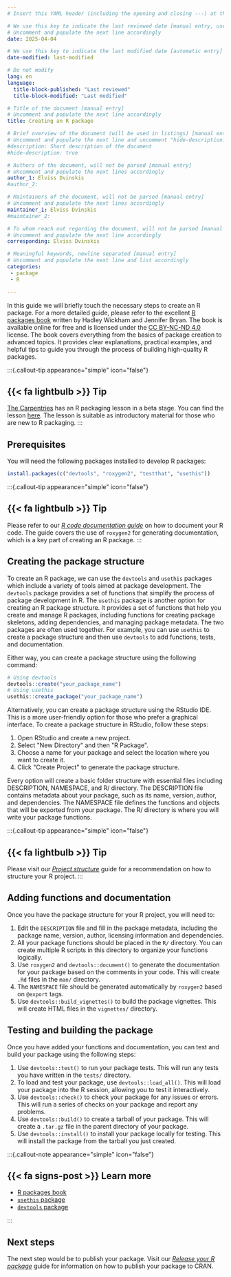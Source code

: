 ```yaml
---
# Insert this YAML header (including the opening and closing ---) at the beginning of the document and fill it out accordingly

# We use this key to indicate the last reviewed date [manual entry, use YYYY-MM-DD]
# Uncomment and populate the next line accordingly
date: 2025-04-04

# We use this key to indicate the last modified date [automatic entry]
date-modified: last-modified

# Do not modify
lang: en
language: 
  title-block-published: "Last reviewed"
  title-block-modified: "Last modified"

# Title of the document [manual entry]
# Uncomment and populate the next line accordingly
title: Creating an R package

# Brief overview of the document (will be used in listings) [manual entry]
# Uncomment and populate the next line and uncomment "hide-description: true".
#description: Short description of the document
#hide-description: true

# Authors of the document, will not be parsed [manual entry]
# Uncomment and populate the next lines accordingly
author_1: Elviss Dvinskis
#author_2:

# Maintainers of the document, will not be parsed [manual entry]
# Uncomment and populate the next lines accordingly
maintainer_1: Elviss Dvinskis
#maintainer_2:

# To whom reach out regarding the document, will not be parsed [manual entry]
# Uncomment and populate the next line accordingly
corresponding: Elviss Dvinskis

# Meaningful keywords, newline separated [manual entry]
# Uncomment and populate the next line and list accordingly
categories: 
 - package
 - R

---
```


In this guide we will briefly touch the necessary steps to create an R package. For a more detailed guide, please refer to the excellent [R packages book](https://r-pkgs.org/) written by Hadley Wickham and Jennifer Bryan. The book is available online for free and is licensed under the [CC BY-NC-ND 4.0](https://creativecommons.org/licenses/by-nc-nd/4.0/) license. The book covers everything from the basics of package creation to advanced topics. It provides clear explanations, practical examples, and helpful tips to guide you through the process of building high-quality R packages.

:::{.callout-tip appearance="simple" icon="false"}
## {{< fa lightbulb >}} Tip
[The Carpentries](https://carpentries.org) has an R packaging lesson in a beta stage. You can find the lesson [here](https://carpentries-incubator.github.io/lesson-R-packaging/). The lesson is suitable as introductory material for those who are new to R packaging.
:::

## Prerequisites

You will need the following packages installed to develop R packages:
```r
install.packages(c("devtools", "roxygen2", "testthat", "usethis"))
```

:::{.callout-tip appearance="simple" icon="false"}
## {{< fa lightbulb >}} Tip
Please refer to our [*R code documentation guide*](../../documentation/code_documentation/r_documentation.md) on how to document your R code. The guide covers the use of `roxygen2` for generating documentation, which is a key part of creating an R package.
:::

## Creating the package structure

To create an R package, we can use the `devtools` and `usethis` packages which include a variety of tools aimed at package development. The `devtools` package provides a set of functions that simplify the process of package development in R. The `usethis` package is another option for creating an R package structure. It provides a set of functions that help you create and manage R packages, including functions for creating package skeletons, adding dependencies, and managing package metadata. The two packages are often used together. For example, you can use `usethis` to create a package structure and then use `devtools` to add functions, tests, and documentation.

Either way, you can create a package structure using the following command:

```r
# Using devtools
devtools::create("your_package_name")
# Using usethis
usethis::create_package("your_package_name")
```

Alternatively, you can create a package structure using the RStudio IDE. This is a more user-friendly option for those who prefer a graphical interface. To create a package structure in RStudio, follow these steps:

1. Open RStudio and create a new project.
2. Select "New Directory" and then "R Package".
3. Choose a name for your package and select the location where you want to create it.
4. Click "Create Project" to generate the package structure.

Every option will create a basic folder structure with essential files including DESCRIPTION, NAMESPACE, and R/ directory. The DESCRIPTION file contains metadata about your package, such as its name, version, author, and dependencies. The NAMESPACE file defines the functions and objects that will be exported from your package. The R/ directory is where you will write your package functions.

:::{.callout-tip appearance="simple" icon="false"}
## {{< fa lightbulb >}} Tip
Please visit our [*Project structure*](../../development_workflow/project_structure.md) guide for a recommendation on how to structure your R project.
:::


## Adding functions and documentation

Once you have the package structure for your R project, you will need to:

1. Edit the `DESCRIPTION` file and fill in the package metadata, including the package name, version, author, licensing information and dependencies.
2. All your package functions should be placed in the `R/` directory. You can create multiple R scripts in this directory to organize your functions logically.
3. Use `roxygen2` and `devtools::document()` to generate the documentation for your package based on the comments in your code. This will create `.Rd` files in the `man/` directory.
4. The `NAMESPACE` file should be generated automatically by `roxygen2` based on `@export` tags.
5. Use `devtools::build_vignettes()` to build the package vignettes. This will create HTML files in the `vignettes/` directory.

## Testing and building the package

Once you have added your functions and documentation, you can test and build your package using the following steps:

1. Use `devtools::test()` to run your package tests. This will run any tests you have written in the `tests/` directory.
2. To load and test your package, use `devtools::load_all()`. This will load your package into the R session, allowing you to test it interactively.
3. Use `devtools::check()` to check your package for any issues or errors. This will run a series of checks on your package and report any problems.
4. Use `devtools::build()` to create a tarball of your package. This will create a `.tar.gz` file in the parent directory of your package.
5. Use `devtools::install()` to install your package locally for testing. This will install the package from the tarball you just created.

:::{.callout-note appearance="simple" icon="false"}
## {{< fa signs-post >}} Learn more

- [R packages book](https://r-pkgs.org/)
- [`usethis` package](https://usethis.r-lib.org/index.html)
- [`devtools` package](https://devtools.r-lib.org/index.html)

:::


## Next steps

The next step would be to publish your package. Visit our [*Release your R package*](../releases/releases_cran.md) guide for information on how to publish your package to CRAN.
